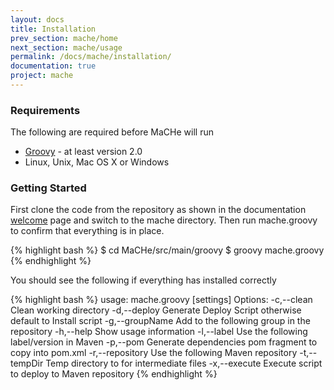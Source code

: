 ```yaml
---
layout: docs
title: Installation
prev_section: mache/home
next_section: mache/usage
permalink: /docs/mache/installation/
documentation: true
project: mache
---
```


### Requirements

The following are required before MaCHe will run

- [Groovy](http://groovy.codehaus.org/) - at least version 2.0
- Linux, Unix, Mac OS X or Windows

### Getting Started

First clone the code from the repository as shown in the documentation [welcome](/docs/home) page and switch to the mache directory. Then run mache.groovy to confirm that everything is in place.

{% highlight bash %}
$ cd MaCHe/src/main/groovy
$ groovy mache.groovy
{% endhighlight %}

You should see the following if everything has installed correctly

{% highlight bash %}
usage: mache.groovy [settings] <jarfile>
Options:
 -c,--clean                        Clean working directory
 -d,--deploy                       Generate Deploy Script otherwise
                                   default to Install script
 -g,--groupName <groupName>        Add to the following group in the
                                   repository
 -h,--help                         Show usage information
 -l,--label <labelName>            Use the following label/version in
                                   Maven
 -p,--pom                          Generate dependencies pom fragment to
                                   copy into pom.xml
 -r,--repository <repositoryUrl>   Use the following Maven repository
 -t,--tempDir <tempDir>            Temp directory to for intermediate
                                   files
 -x,--execute                      Execute script to deploy to Maven
                                   repository
{% endhighlight %}                                  

